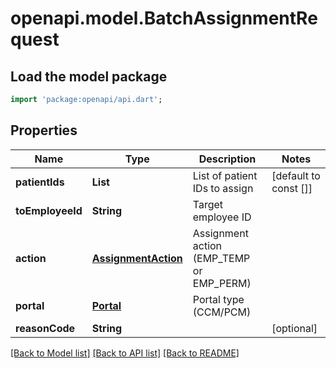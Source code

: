 # openapi.model.BatchAssignmentRequest

## Load the model package
```dart
import 'package:openapi/api.dart';
```

## Properties
Name | Type | Description | Notes
------------ | ------------- | ------------- | -------------
**patientIds** | **List<String>** | List of patient IDs to assign | [default to const []]
**toEmployeeId** | **String** | Target employee ID | 
**action** | [**AssignmentAction**](AssignmentAction.md) | Assignment action (EMP_TEMP or EMP_PERM) | 
**portal** | [**Portal**](Portal.md) | Portal type (CCM/PCM) | 
**reasonCode** | **String** |  | [optional] 

[[Back to Model list]](../README.md#documentation-for-models) [[Back to API list]](../README.md#documentation-for-api-endpoints) [[Back to README]](../README.md)


